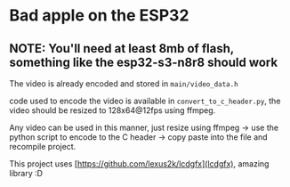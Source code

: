 # Bad apple on the ESP32

## NOTE: You'll need at least 8mb of flash, something like the esp32-s3-n8r8 should work

The video is already encoded and stored in `main/video_data.h`

code used to encode the video is available in `convert_to_c_header.py`, the video should be resized to 128x64@12fps using ffmpeg.

Any video can be used in this manner, just resize using ffmpeg -> use the python script to encode to the C header -> copy paste into the file and recompile project.


This project uses [https://github.com/lexus2k/lcdgfx](lcdgfx), amazing library :D
